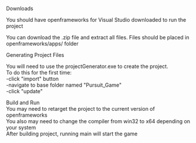 Downloads

You should have openframeworks for Visual Studio downloaded to run the project

You can download the .zip file and extract all files. 
Files should be placed in openframeworks/apps/ folder

Generating Project Files  

You will need to use the projectGenerator.exe to create the project.  
To do this for the first time:  
-click "import" button  
-navigate to base folder named "Pursuit_Game"  
-click "update"  

Build and Run  
You may need to retarget the project to the current version of openframeworks  
You also may need to change the compiler from win32 to x64 depending on your system  
After building project, running main will start the game  
